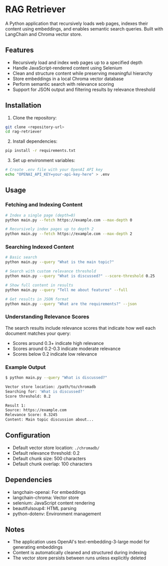 # RAG Retriever

A Python application that recursively loads web pages, indexes their content using embeddings, and enables semantic search queries. Built with LangChain and Chroma vector store.

## Features

- Recursively load and index web pages up to a specified depth
- Handle JavaScript-rendered content using Selenium
- Clean and structure content while preserving meaningful hierarchy
- Store embeddings in a local Chroma vector database
- Perform semantic search with relevance scoring
- Support for JSON output and filtering results by relevance threshold

## Installation

1. Clone the repository:

```bash
git clone <repository-url>
cd rag-retriever
```

2. Install dependencies:

```bash
pip install -r requirements.txt
```

3. Set up environment variables:

```bash
# Create .env file with your OpenAI API key
echo "OPENAI_API_KEY=your-api-key-here" > .env
```

## Usage

### Fetching and Indexing Content

```bash
# Index a single page (depth=0)
python main.py --fetch https://example.com --max-depth 0

# Recursively index pages up to depth 2
python main.py --fetch https://example.com --max-depth 2
```

### Searching Indexed Content

```bash
# Basic search
python main.py --query "What is the main topic?"

# Search with custom relevance threshold
python main.py --query "What is discussed?" --score-threshold 0.25

# Show full content in results
python main.py --query "Tell me about features" --full

# Get results in JSON format
python main.py --query "What are the requirements?" --json
```

### Understanding Relevance Scores

The search results include relevance scores that indicate how well each document matches your query:

- Scores around 0.3+ indicate high relevance
- Scores around 0.2-0.3 indicate moderate relevance
- Scores below 0.2 indicate low relevance

### Example Output

```bash
$ python main.py --query "What is discussed?"

Vector store location: /path/to/chromadb
Searching for: 'What is discussed?'
Score threshold: 0.2

Result 1:
Source: https://example.com
Relevance Score: 0.3245
Content: Main topic discussion about...
```

## Configuration

- Default vector store location: `./chromadb/`
- Default relevance threshold: 0.2
- Default chunk size: 500 characters
- Default chunk overlap: 100 characters

## Dependencies

- langchain-openai: For embeddings
- langchain-chroma: Vector store
- selenium: JavaScript content rendering
- beautifulsoup4: HTML parsing
- python-dotenv: Environment management

## Notes

- The application uses OpenAI's text-embedding-3-large model for generating embeddings
- Content is automatically cleaned and structured during indexing
- The vector store persists between runs unless explicitly deleted
